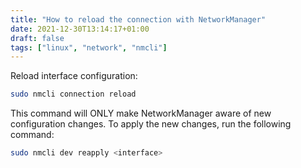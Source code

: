```yaml
---
title: "How to reload the connection with NetworkManager"
date: 2021-12-30T13:14:17+01:00
draft: false
tags: ["linux", "network", "nmcli"]
---
```


Reload interface configuration:
```bash
sudo nmcli connection reload
```

This command will ONLY make NetworkManager aware of new configuration changes. To apply the new changes, run the following command:
```bash
sudo nmcli dev reapply <interface>
```
